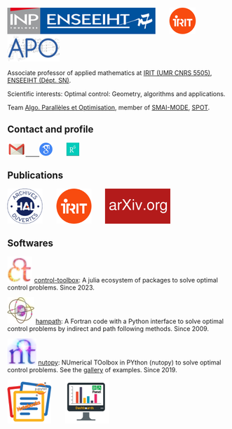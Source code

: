 <!---
ocots/ocots is a ✨ special ✨ repository because its `README.md` (this file) appears on your GitHub profile.
You can click the Preview link to take a look at your changes.
--->
[<img src="./figures/inp-enseeiht.jpg" alt="ENSEEIHT" height="60px"/>](https://www.enseeiht.fr/fr/index.html)
&nbsp;&nbsp;&nbsp;&nbsp;&nbsp;&nbsp;
[<img src="./figures/logo-irit.png" alt="IRIT" height="60px"/>](https://www.irit.fr)
&nbsp;&nbsp;&nbsp;&nbsp;&nbsp;&nbsp;
[<img src="./figures/logo-apo-r.jpg" alt="APO" height="60px"/>](https://www.irit.fr/departement/calcul-intensif-simulation-optimisation/equipe-apo/)


Associate professor of applied mathematics at
<a href="http://www.irit.fr/">IRIT (UMR CNRS 5505)</a>, 
<a href="http://www.enseeiht.fr/fr">ENSEEIHT (D&eacute;pt. SN)</a>.

Scientific interests: Optimal control: Geometry, algorithms and applications.

Team <a href="http://apo.enseeiht.fr/">Algo. Parall&egrave;les et Optimisation</a>,
member of
<a href="http://smai.emath.fr/spip.php?article330&lang=fr">SMAI-MODE</a>,
<a href="https://perso.math.univ-toulouse.fr/spot/">SPOT</a>.


## Contact and profile

<a href="mailto:olivier.cots@toulouse-inp.fr"><img src="./figures/email_logo.png" HEIGHT=30px BORDER=0>
&nbsp;&nbsp;&nbsp;&nbsp;&nbsp;&nbsp;
<a href="https://scholar.google.fr/citations?user=JVn4K6UAAAAJ&hl=fr" ><img src="./figures/logo-scholar.png" HEIGHT="30px" BORDER="0"></a>
 &nbsp;&nbsp;&nbsp;&nbsp;&nbsp;&nbsp;
 <a href="https://www.researchgate.net/profile/Olivier_Cots" ><img src="./figures/logo_RG.png" HEIGHT="30px" BORDER="0"></a>
## Publications

<a href="https://cv.archives-ouvertes.fr/ocots" ><img src="./figures/logo-hal.png" HEIGHT="80px" BORDER="0"></a>
&nbsp;&nbsp;&nbsp;&nbsp;&nbsp;&nbsp;
<a href="https://www.irit.fr/productions-scientifiques/publications/?code=5915&nom=Olivier%20Cots" ><img src="./figures/logo-irit.png" HEIGHT="80px" BORDER="0"></a> &nbsp;&nbsp;&nbsp;&nbsp;&nbsp;&nbsp;
<a href="https://arxiv.org/search/?searchtype8author&query=Cots%2C+O" ><img src="./figures/logo-arxiv.png" HEIGHT="80px" BORDER="0"></a>

## Softwares

<a href="https://github.com/control-toolbox" ><img src="./figures/logo-ct.png" HEIGHT="60px"  BORDER="0"></a> [control-toolbox](https://github.com/control-toolbox): A julia ecosystem of packages to solve optimal control problems. Since 2023.

<a href="http://hampath.org"><img src="./figures/logo-hampath.png" HEIGHT="60px"  BORDER="0"></a> [hampath](http://hampath.org): A Fortran code with a Python interface to solve optimal control problems by indirect and path following methods. Since 2009.

<a href="https://ct.gitlabpages.inria.fr/nutopy/"><img src="./figures/logo-nt.png" HEIGHT="60px"  BORDER="0"></a> [nutopy](https://ct.gitlabpages.inria.fr/nutopy/): NUmerical TOolbox in PYthon (nutopy) to solve optimal control problems. See the [gallery](https://ct.gitlabpages.inria.fr/gallery) of examples. Since 2019.

<a href="https://ct.gitlabpages.inria.fr/gallery/notebooks.html" ><img src="./figures/notebook-logo.png" width="100px"  BORDER="0"></a>
&nbsp;&nbsp;&nbsp;&nbsp;&nbsp;&nbsp;
<a href="https://ct.gitlabpages.inria.fr/gallery/dashboards.html" ><img src="./figures/dashboard-logo.png" width="100px"  BORDER="0"></a>
